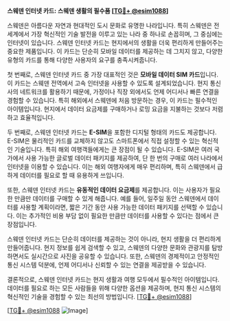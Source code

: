 **스웨덴 인터넷 카드: 스웨덴 생활의 필수품 [[TG💪+ @esim1088](https://t.me/s/esim1088)]**

스웨덴은 아름다운 자연과 현대적인 도시 문화로 유명한 나라입니다. 특히 스웨덴은 전 세계에서 가장 혁신적인 기술 발전을 이루고 있는 나라 중 하나로 손꼽히며, 그 중심에는 인터넷이 있습니다. 스웨덴 인터넷 카드는 현지에서의 생활을 더욱 편리하게 만들어주는 중요한 제품입니다. 이 카드는 단순히 모바일 데이터를 제공하는 데 그치지 않고, 다양한 유형의 카드를 통해 다양한 사용자의 요구를 충족시켜줍니다.

첫 번째로, 스웨덴 인터넷 카드 중 가장 대표적인 것은 **모바일 데이터 SIM 카드**입니다. 이 카드는 스웨덴 전역에서 고속 인터넷을 사용할 수 있도록 설계되었습니다. 현지 통신사의 네트워크를 활용하기 때문에, 가정이나 직장 외에서도 언제 어디서나 빠른 연결을 경험할 수 있습니다. 특히 해외에서 스웨덴에 처음 방문하는 경우, 이 카드는 필수적인 아이템입니다. 현지에서 데이터 요금제를 구매하거나 로밍 요금을 지불하는 것보다 저렴하고 효율적입니다.

두 번째로, 스웨덴 인터넷 카드는 **E-SIM**을 포함한 디지털 형태의 카드도 제공합니다. E-SIM은 물리적인 카드를 교체하지 않고도 스마트폰에서 직접 설정할 수 있는 혁신적인 기술입니다. 특히 해외 여행객들에게는 큰 장점이 될 수 있습니다. E-SIM은 여러 국가에서 사용 가능한 글로벌 데이터 패키지를 제공하여, 단 한 번의 구매로 여러 나라에서 인터넷을 이용할 수 있습니다. 이는 해외 여행자에게 매우 편리하며, 특히 스웨덴에서 급하게 데이터를 필요로 할 때 유용하게 쓰입니다.

또한, 스웨덴 인터넷 카드는 **유동적인 데이터 요금제**를 제공합니다. 이는 사용자가 필요한 만큼만 데이터를 구매할 수 있게 해줍니다. 예를 들어, 일주일 동안 스웨덴에서 데이터를 사용할 계획이라면, 짧은 기간 동안 사용 가능한 데이터 패키지를 선택할 수 있습니다. 이는 추가적인 비용 부담 없이 필요한 만큼만 데이터를 사용할 수 있다는 점에서 큰 장점입니다.

스웨덴 인터넷 카드는 단순히 데이터를 제공하는 것이 아니라, 현지 생활을 더 편리하게 만들어줍니다. 현지 정보를 쉽게 검색할 수 있고, 스웨덴의 다양한 문화와 관광지를 탐방하면서도 실시간으로 사진을 공유할 수 있습니다. 또한, 스웨덴의 경제적이고 안정적인 통신 시스템 덕분에, 언제 어디서나 신뢰할 수 있는 연결을 제공받을 수 있습니다.

결론적으로, 스웨덴 인터넷 카드는 현지 생활과 여행 모두에서 필수적인 아이템입니다. 데이터를 필요로 하는 모든 사람들을 위해 다양한 옵션을 제공하며, 현지 통신 시스템의 혁신적인 기술을 경험할 수 있는 최선의 방법입니다. [[TG💪+ @esim1088](https://t.me/s/esim1088)]

[[TG💪+ @esim1088](https://t.me/s/esim1088) ![Image](https://i.postimg.cc/Y0z9fWf4/image.png)]